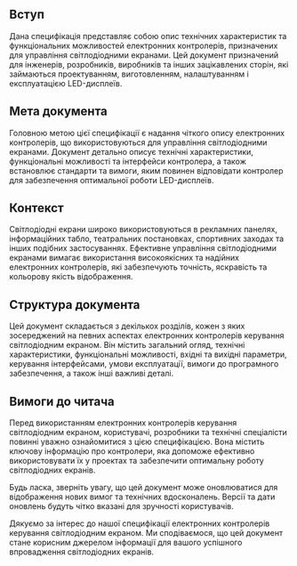 ## Вступ

Дана специфікація представляє собою опис технічних характеристик та функціональних можливостей електронних контролерів, призначених для управління світлодіодними екранами. Цей документ призначений для інженерів, розробників, виробників та інших зацікавлених сторін, які займаються проектуванням, виготовленням, налаштуванням і експлуатацією LED-дисплеїв.

## Мета документа

Головною метою цієї специфікації є надання чіткого опису електронних контролерів, що використовуються для управління світлодіодними екранами. Документ детально описує технічні характеристики, функціональні можливості та інтерфейси контролера, а також встановлює стандарти та вимоги, яким повинен відповідати контролер для забезпечення оптимальної роботи LED-дисплеїв.

## Контекст

Світлодіодні екрани широко використовуються в рекламних панелях, інформаційних табло, театральних постановках, спортивних заходах та інших подібних застосуваннях. Ефективне управління світлодіодними екранами вимагає використання високоякісних та надійних електронних контролерів, які забезпечують точність, яскравість та кольорову якість відображення.

## Структура документа

Цей документ складається з декількох розділів, кожен з яких зосереджений на певних аспектах електронних контролерів керування світлодіодним екраном. Він містить загальний огляд, технічні характеристики, функціональні можливості, вхідні та вихідні параметри, керування інтерфейсами, умови експлуатації, вимоги до програмного забезпечення, а також інші важливі деталі.

## Вимоги до читача

Перед використанням електронних контролерів керування світлодіодним екраном, користувачі, розробники та технічні спеціалісти повинні уважно ознайомитися з цією специфікацією. Вона містить ключову інформацію про контролери, яка допоможе ефективно використовувати їх у проектах та забезпечити оптимальну роботу світлодіодних екранів.

Будь ласка, зверніть увагу, що цей документ може оновлюватися для відображення нових вимог та технічних вдосконалень. Версії та дати оновлень будуть чітко вказані для зручності користувачів.

Дякуємо за інтерес до нашої специфікації електронних контролерів керування світлодіодним екраном. Ми сподіваємося, що цей документ стане корисним джерелом інформації для вашого успішного впровадження світлодіодних екранів.
